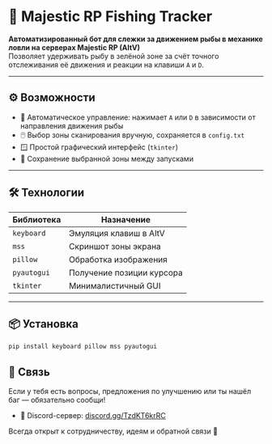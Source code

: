 # 🎣 Majestic RP Fishing Tracker

**Автоматизированный бот для слежки за движением рыбы в механике ловли на серверах Majestic RP (AltV)**  
Позволяет удерживать рыбу в зелёной зоне за счёт точного отслеживания её движения и реакции на клавиши `A` и `D`.

---

## ⚙️ Возможности

- 🧭 Автоматическое управление: нажимает `A` или `D` в зависимости от направления движения рыбы
- 🖱️ Выбор зоны сканирования вручную, сохраняется в `config.txt`
- 🪟 Простой графический интерфейс (`tkinter`)
- 💾 Сохранение выбранной зоны между запусками

---

## 🛠️ Технологии

| Библиотека   | Назначение                  |
|--------------|-----------------------------|
| `keyboard`   | Эмуляция клавиш в AltV      |
| `mss`        | Скриншот зоны экрана        |
| `pillow`     | Обработка изображения       |
| `pyautogui`  | Получение позиции курсора   |
| `tkinter`    | Минималистичный GUI         |

---

## 📦 Установка

```bash
pip install keyboard pillow mss pyautogui
```

## 💬 Связь

Если у тебя есть вопросы, предложения по улучшению или ты нашёл баг — обязательно сообщи!

- 🔗 Discord-сервер: [discord.gg/TzdKT6krRC](https://discord.gg/TzdKT6krRC)

Всегда открыт к сотрудничеству, идеям и обратной связи 🤝
